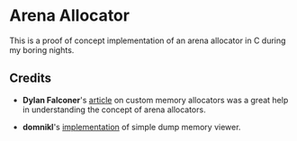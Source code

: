 # Arena Allocator
This is a proof of concept implementation of an arena allocator in C during my boring nights.

## Credits
- **Dylan Falconer**'s [article](https://bytesbeneath.com/articles/the-arena-custom-memory-allocators) on custom memory allocators was a great help in understanding the concept of arena allocators.

- **domnikl**'s [implementation](https://gist.github.com/domnikl/af00cc154e3da1c5d965) of simple dump memory viewer.
